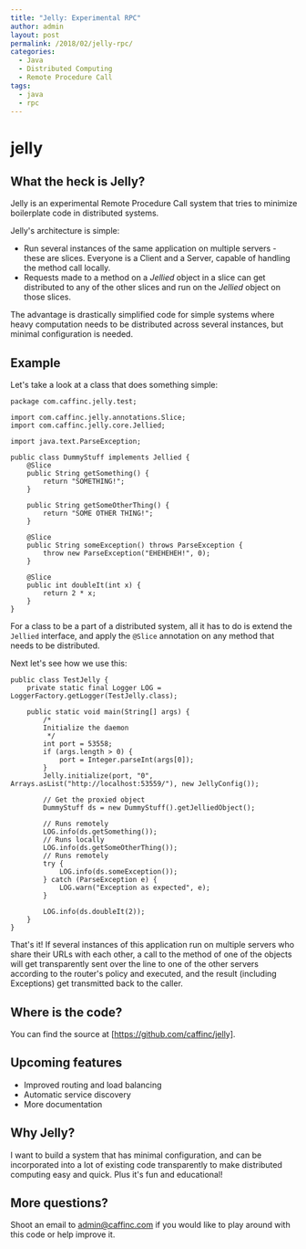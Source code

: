 ```yaml
---
title: "Jelly: Experimental RPC"
author: admin
layout: post
permalink: /2018/02/jelly-rpc/
categories:
  - Java
  - Distributed Computing
  - Remote Procedure Call
tags:
  - java
  - rpc
---
```

# jelly
## What the heck is Jelly?
Jelly is an experimental Remote Procedure Call system that tries to minimize boilerplate code in distributed systems.

Jelly's architecture is simple:
- Run several instances of the same application on multiple servers - these are slices. Everyone is a Client and a Server, capable of handling the method call locally.
- Requests made to a method on a *Jellied* object in a slice can get distributed to any of the other slices and run on the *Jellied* object on those slices.

The advantage is drastically simplified code for simple systems where heavy computation needs to be distributed across several instances, but minimal configuration is needed.

## Example
Let's take a look at a class that does something simple:

```
package com.caffinc.jelly.test;

import com.caffinc.jelly.annotations.Slice;
import com.caffinc.jelly.core.Jellied;

import java.text.ParseException;

public class DummyStuff implements Jellied {
    @Slice
    public String getSomething() {
        return "SOMETHING!";
    }

    public String getSomeOtherThing() {
        return "SOME OTHER THING!";
    }

    @Slice
    public String someException() throws ParseException {
        throw new ParseException("EHEHEHEH!", 0);
    }

    @Slice
    public int doubleIt(int x) {
        return 2 * x;
    }
}
```

For a class to be a part of a distributed system, all it has to do is extend the `Jellied` interface, and apply the `@Slice` annotation on any method that needs to be distributed.

Next let's see how we use this:
```
public class TestJelly {
    private static final Logger LOG = LoggerFactory.getLogger(TestJelly.class);

    public static void main(String[] args) {
        /*
        Initialize the daemon
         */
        int port = 53558;
        if (args.length > 0) {
            port = Integer.parseInt(args[0]);
        }
        Jelly.initialize(port, "0", Arrays.asList("http://localhost:53559/"), new JellyConfig());

        // Get the proxied object
        DummyStuff ds = new DummyStuff().getJelliedObject();

        // Runs remotely
        LOG.info(ds.getSomething());
        // Runs locally
        LOG.info(ds.getSomeOtherThing());
        // Runs remotely
        try {
            LOG.info(ds.someException());
        } catch (ParseException e) {
            LOG.warn("Exception as expected", e);
        }

        LOG.info(ds.doubleIt(2));
    }
}
```

That's it! If several instances of this application run on multiple servers who share their URLs with each other, a call to the method of one of the objects will get transparently sent over the line to one of the other servers according to the router's policy and executed, and the result (including Exceptions) get transmitted back to the caller.

## Where is the code?
You can find the source at [https://github.com/caffinc/jelly].

## Upcoming features
- Improved routing and load balancing
- Automatic service discovery
- More documentation

## Why Jelly?
I want to build a system that has minimal configuration, and can be incorporated into a lot of existing code transparently to make distributed computing easy and quick. Plus it's fun and educational!

## More questions?
Shoot an email to admin@caffinc.com if you would like to play around with this code or help improve it.
